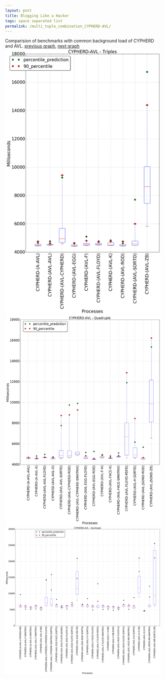 ```yaml
---
layout: post
title: Blogging Like a Hacker
tags: space separated list
permalink: /multi_tuple_combination_CYPHERD-AVL/
---
```


Comparision of benchmarks with common background load of CYPHERD and AVL.
[previous graph](../multi_tuple_combination_AVL-ZB/), [next graph](../multi_tuple_combination_CYPHERD-A/)
![graph figure](./images/triple/CYPHERD/CYPHERD-AVL_box.png)![graph figure](./images/quadruple/CYPHERD/CYPHERD-AVL_box.png)![graph figure](./images/quintuple/CYPHERD/CYPHERD-AVL_box.png)